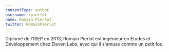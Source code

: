 ```yaml
---
contentType: author
username: rpierlot
name: Romain Pierlot
twitter: RomainPierlot
---
```

Diplomé de l'ISEP en 2013, Romain Pierlot est ingénieur en Etudes et Développement chez Eleven Labs, avec qui il s'amuse comme un petit fou.
